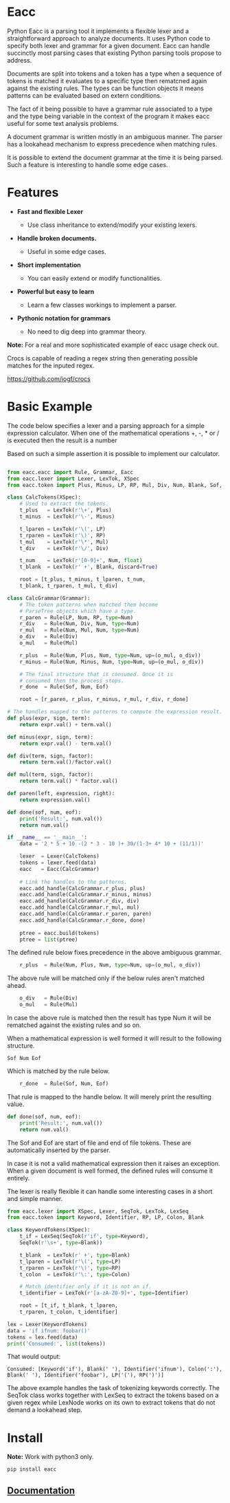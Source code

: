 # Eacc

Python Eacc is a parsing tool it implements a flexible lexer and a straightforward approach
to analyze documents. It uses Python code to specify both lexer and grammar for a given
document. Eacc can handle succinctly most parsing cases that existing Python parsing tools
propose to address. 

Documents are split into tokens and a token has a type when a sequence of tokens is matched 
it evaluates to a specific type then rematcned again against the existing rules. The types
can be function objects it means patterns can be evaluated based on extern conditions. 

The fact of it being possible to have a grammar rule associated to a type and the
type being variable in the context of the program it makes eacc useful for some text analysis problems.

A document grammar is written mostly in an ambiguous manner. The parser has a lookahead 
mechanism to express precedence when matching rules. 

It is possible to extend the document grammar at the time it is being parsed. Such
a feature is interesting to handle some edge cases.

# Features

- **Fast and flexible Lexer**
    * Use class inheritance to extend/modify your existing lexers.

- **Handle broken documents.**
    * Useful in some edge cases.

- **Short implementation**
    * You can easily extend or modify functionalities.

- **Powerful but easy to learn**
    * Learn a few classes workings to implement a parser.

- **Pythonic notation for grammars**
    * No need to dig deep into grammar theory.


**Note:** For a real and more sophisticated example of eacc usage check out.

Crocs is capable of reading a regex string then generating possible matches for the
inputed regex.

https://github.com/iogf/crocs

# Basic Example

The code below specifies a lexer and a parsing approach for a simple expression calculator.
When one of the mathematical operations +, -, * or / is executed then the result is a number

Based on such a simple assertion it is possible to implement our calculator. 

~~~python

from eacc.eacc import Rule, Grammar, Eacc
from eacc.lexer import Lexer, LexTok, XSpec
from eacc.token import Plus, Minus, LP, RP, Mul, Div, Num, Blank, Sof, Eof

class CalcTokens(XSpec):
    # Used to extract the tokens.
    t_plus   = LexTok(r'\+', Plus)
    t_minus  = LexTok(r'\-', Minus)

    t_lparen = LexTok(r'\(', LP)
    t_rparen = LexTok(r'\)', RP)
    t_mul    = LexTok(r'\*', Mul)
    t_div    = LexTok(r'\/', Div)

    t_num    = LexTok(r'[0-9]+', Num, float)
    t_blank  = LexTok(r' +', Blank, discard=True)

    root = [t_plus, t_minus, t_lparen, t_num, 
    t_blank, t_rparen, t_mul, t_div]

class CalcGrammar(Grammar):
    # The token patterns when matched them become
    # ParseTree objects which have a type.
    r_paren = Rule(LP, Num, RP, type=Num)
    r_div   = Rule(Num, Div, Num, type=Num)
    r_mul   = Rule(Num, Mul, Num, type=Num)
    o_div   = Rule(Div)
    o_mul   = Rule(Mul)

    r_plus  = Rule(Num, Plus, Num, type=Num, up=(o_mul, o_div))
    r_minus = Rule(Num, Minus, Num, type=Num, up=(o_mul, o_div))

    # The final structure that is consumed. Once it is
    # consumed then the process stops.
    r_done  = Rule(Sof, Num, Eof)

    root = [r_paren, r_plus, r_minus, r_mul, r_div, r_done]

# The handles mapped to the patterns to compute the expression result.
def plus(expr, sign, term):
    return expr.val() + term.val()

def minus(expr, sign, term):
    return expr.val() - term.val()

def div(term, sign, factor):
    return term.val()/factor.val()

def mul(term, sign, factor):
    return term.val() * factor.val()

def paren(left, expression, right):
    return expression.val()

def done(sof, num, eof):
    print('Result:', num.val())
    return num.val()

if __name__ == '__main__':
    data = '2 * 5 + 10 -(2 * 3 - 10 )+ 30/(1-3+ 4* 10 + (11/1))' 

    lexer  = Lexer(CalcTokens)
    tokens = lexer.feed(data)
    eacc   = Eacc(CalcGrammar)
    
    # Link the handles to the patterns.
    eacc.add_handle(CalcGrammar.r_plus, plus)
    eacc.add_handle(CalcGrammar.r_minus, minus)
    eacc.add_handle(CalcGrammar.r_div, div)
    eacc.add_handle(CalcGrammar.r_mul, mul)
    eacc.add_handle(CalcGrammar.r_paren, paren)
    eacc.add_handle(CalcGrammar.r_done, done)
    
    ptree = eacc.build(tokens)
    ptree = list(ptree)

~~~

The defined rule below fixes precedence in the above ambiguous grammar.

~~~python
    r_plus  = Rule(Num, Plus, Num, type=Num, up=(o_mul, o_div))
~~~

The above rule will be matched only if the below rules aren't matched ahead.

~~~python
    o_div   = Rule(Div)
    o_mul   = Rule(Mul)
~~~

In case the above rule is matched then the result has type Num it will be rematched
against the existing rules and so on.

When a mathematical expression is well formed it will result to the following structure.

~~~
Sof Num Eof
~~~

Which is matched by the rule below.

~~~python
    r_done  = Rule(Sof, Num, Eof)
~~~

That rule is mapped to the handle below. It will merely print the resulting value.

~~~python
def done(sof, num, eof):
    print('Result:', num.val())
    return num.val()
~~~

The Sof and Eof are start of file and end of file tokens. These are automatically inserted
by the parser.

In case it is not a valid mathematical expression then it raises an exception. 
When a given document is well formed, the defined rules will consume it entirely.

The lexer is really flexible it can handle some interesting cases in a short and simple manner.

~~~python
from eacc.lexer import XSpec, Lexer, SeqTok, LexTok, LexSeq
from eacc.token import Keyword, Identifier, RP, LP, Colon, Blank

class KeywordTokens(XSpec):
    t_if = LexSeq(SeqTok(r'if', type=Keyword),
    SeqTok(r'\s+', type=Blank))

    t_blank  = LexTok(r' +', type=Blank)
    t_lparen = LexTok(r'\(', type=LP)
    t_rparen = LexTok(r'\)', type=RP)
    t_colon  = LexTok(r'\:', type=Colon)

    # Match identifier only if it is not an if.
    t_identifier = LexTok(r'[a-zA-Z0-9]+', type=Identifier)

    root = [t_if, t_blank, t_lparen, 
    t_rparen, t_colon, t_identifier]

lex = Lexer(KeywordTokens)
data = 'if ifnum: foobar()'
tokens = lex.feed(data)
print('Consumed:', list(tokens))
~~~

That would output:

~~~
Consumed: [Keyword('if'), Blank(' '), Identifier('ifnum'), Colon(':'),
Blank(' '), Identifier('foobar'), LP('('), RP(')')]
~~~

The above example handles the task of tokenizing keywords correctly. The SeqTok class 
works together with LexSeq to extract the tokens based on a given regex while LexNode works 
on its own to extract tokens that do not demand a lookahead step.

# Install

**Note:** Work with python3 only.

~~~
pip install eacc
~~~

## [Documentation](https://github.com/iogf/eacc/wiki)


